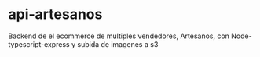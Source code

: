 # api-artesanos
Backend de el ecommerce de multiples vendedores, Artesanos, con Node-typescript-express y subida de imagenes a s3
